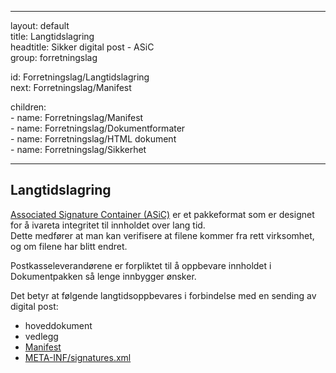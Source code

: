 -----

layout: default  
title: Langtidslagring  
headtitle: Sikker digital post - ASiC  
group: forretningslag

id: Forretningslag/Langtidslagring  
next: Forretningslag/Manifest

children:  
\- name: Forretningslag/Manifest  
\- name: Forretningslag/Dokumentformater  
\- name: Forretningslag/HTML dokument  
\- name: Forretningslag/Sikkerhet

-----

## Langtidslagring

[Associated Signature Container
(ASiC)](http://www.etsi.org/deliver/etsi_ts/102900_102999/102918/01.03.01_60/ts_102918v010301p.pdf)
er et pakkeformat som er designet for å ivareta integritet til innholdet
over lang tid.  
Dette medfører at man kan verifisere at filene kommer fra rett
virksomhet, og om filene har blitt endret.

Postkasseleverandørene er forpliktet til å oppbevare innholdet i
Dokumentpakken så lenge innbygger ønsker.

Det betyr at følgende langtidsoppbevares i forbindelse med en sending av
digital post:

  - hoveddokument
  - vedlegg
  - [Manifest](../../eksempler/sdpManifest.xml)
  - [META-INF/signatures.xml](http://www.etsi.org/deliver/etsi_ts%5C101900_101999%5C101903%5C01.04.02_60%5Cts_101903v010402p.pdf)
